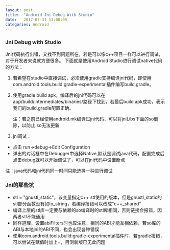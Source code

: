 ```yaml
---
layout: post
title:  "Android Jni Debug With Studio"
date:   2017-07-31 13:00:05
categories: Android
---
```


### Jni Debug with Studio

Jni代码执行出错，又找不到问题所在，若是可以像c++项目一样可以进行调试，对于开发者来说就方便很多。
下面就是使用Android Studio进行调试native代码的方法：

1. 若希望在studio中直接调试，必须使用gradle支持编译jni代码，即使用com.android.tools.build:gradle-experimental插件编写build.gradle。
2. 使用gradle build apk，编译后的jni代码可以在app/build/intermediates/binaries/路径下找到，若最后build apk成功，表示我们的build.gradle配置正确。
  
   注：若之前已经使用android.mk编译过jni代码，可以将jniLibs下面的so删除，以防止.so无法更新
3. jni调试：
  * 点击 run->debug->Edit Configuration
  * 弹出的对话框中在Debugger中选择Native,默认是调试java代码，配置完成后点击debug就可以开始调试了，可以在jni代码中设置断点

  注：java代码和jni代码同一时间只能选择一种进行调试


### Jni的那些坑

* stl = "gnustl_static"，该变量指定c++ stl使用的版本，但是gnustl_static的stl部分函数没有如to_string，若编译报错可以改成"c++_shared"
* 编译上层的stl库一定要与依赖的so编译时的stl库相同，否则链接会报错，因两者stl不能通用
* 同样道理，设置abiFilters时也应注意，相同的ABI才能互相依赖，若so库的ABI与本地jni的ABI不同，也会出现各种错误
* 使用com.android.tools.build:gradle-experimental插件时，若gradle报错，可以尝试在赋值时加上=，目测新版已无此问题
